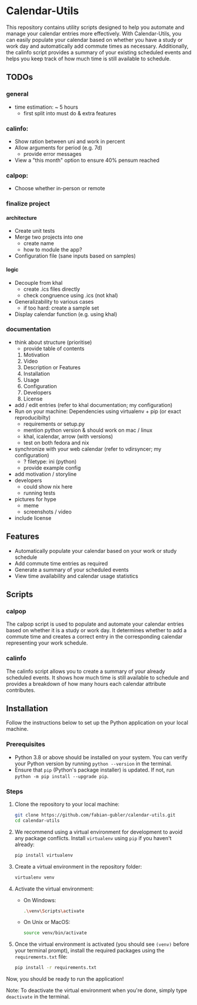 # Calendar-Utils

This repository contains utility scripts designed to help you automate and manage your calendar entries more effectively. With Calendar-Utils, you can easily populate your calendar based on whether you have a study or work day and automatically add commute times as necessary. Additionally, the calinfo script provides a summary of your existing scheduled events and helps you keep track of how much time is still available to schedule.

## TODOs

### general
- time estimation: ~ 5 hours
	- first split into must do & extra features

### calinfo:

- Show ration between uni and work in percent
- Allow arguments for period (e.g. 7d)
	- provide error messages
- View a "this month" option to ensure 40% pensum reached

### calpop:

- Choose whether in-person or remote

### finalize project

#### architecture
- Create unit tests
- Merge two projects into one
	- create name 
	- how to module the app?
- Configuration file (sane inputs based on samples)

#### logic
- Decouple from khal
	- create .ics files directly
	- check congruence using .ics (not khal)
- Generalizability to various cases
	- if too hard: create a sample set
- Display calendar function (e.g. using khal)

### documentation
- think about structure (prioritise)
	- provide table of contents
	1. Motivation
	2. Video
	3. Description or Features
	4. Installation
	5. Usage
	6. Configuration
	7. Developers
	8. License
- add / edit entries (refer to khal documentation; my configuration)
- Run on your machine: Dependencies using virtualenv + pip (or exact reproducibilty)
	- requirements or setup.py
	- mention python version & should work on mac / linux
	- khal, icalendar, arrow (with versions)
	- test on both fedora and nix
- synchronize with your web calendar (refer to vdirsyncer; my configuration)
	- ? filetype: ini (python)
	- provide example config
- add motivation / storyline
- developers
	- could show nix here
	- running tests
- pictures for hype
	- meme
	- screenshots / video
- include license

## Features

- Automatically populate your calendar based on your work or study schedule
- Add commute time entries as required
- Generate a summary of your scheduled events
- View time availability and calendar usage statistics

## Scripts
### calpop

The calpop script is used to populate and automate your calendar entries based on whether it is a study or work day. It determines whether to add a commute time and creates a correct entry in the corresponding calendar representing your work schedule.

### calinfo
The calinfo script allows you to create a summary of your already scheduled events. It shows how much time is still available to schedule and provides a breakdown of how many hours each calendar attribute contributes.

## Installation

Follow the instructions below to set up the Python application on your local machine.

### Prerequisites
- Python 3.8 or above should be installed on your system. You can verify your Python version by running `python --version` in the terminal.
- Ensure that `pip` (Python's package installer) is updated. If not, run `python -m pip install --upgrade pip`.

### Steps
1. Clone the repository to your local machine:
    ```bash
    git clone https://github.com/fabian-gubler/calendar-utils.git
	cd calendar-utils
    ```

2. We recommend using a virtual environment for development to avoid any package conflicts. Install `virtualenv` using `pip` if you haven't already:
    ```bash
    pip install virtualenv
    ```

3. Create a virtual environment in the repository folder:
    ```bash
    virtualenv venv
    ```

4. Activate the virtual environment:
    - On Windows:
        ```bash
        .\venv\Scripts\activate
        ```
    - On Unix or MacOS:
        ```bash
        source venv/bin/activate
        ```

5. Once the virtual environment is activated (you should see `(venv)` before your terminal prompt), install the required packages using the `requirements.txt` file:
    ```bash
    pip install -r requirements.txt
    ```

Now, you should be ready to run the application!

Note: To deactivate the virtual environment when you're done, simply type `deactivate` in the terminal.

